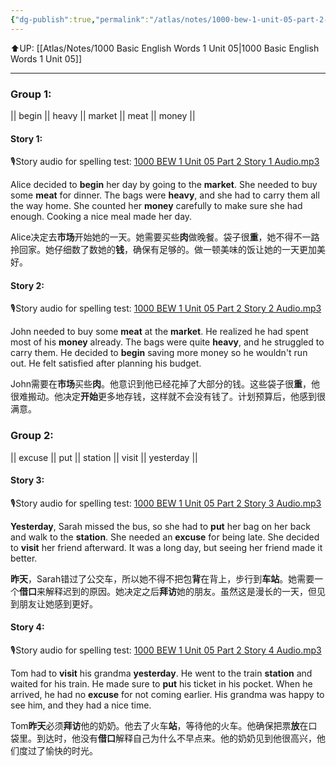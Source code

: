 ```yaml
---
{"dg-publish":true,"permalink":"/atlas/notes/1000-bew-1-unit-05-part-2-stories/","noteIcon":""}
---
```


⬆️UP: [[Atlas/Notes/1000 Basic English Words 1 Unit 05\|1000 Basic English Words 1 Unit 05]]

---
### Group 1:
|| begin || heavy || market || meat || money || 

#### Story 1:
🎙️Story audio for spelling test: [1000 BEW 1 Unit 05 Part 2 Story 1 Audio.mp3](https://drive.google.com/file/d/1yxxfNDLccrOYgDzvhKcqVXd3dt787Kw8/view?usp=drive_link)

Alice decided to **begin** her day by going to the **market**. She needed to buy some **meat** for dinner. The bags were **heavy**, and she had to carry them all the way home. She counted her **money** carefully to make sure she had enough. Cooking a nice meal made her day.

Alice决定去**市场**开始她的一天。她需要买些**肉**做晚餐。袋子很**重**，她不得不一路拎回家。她仔细数了数她的**钱**，确保有足够的。做一顿美味的饭让她的一天更加美好。

#### Story 2:  
🎙️Story audio for spelling test: [1000 BEW 1 Unit 05 Part 2 Story 2 Audio.mp3](https://drive.google.com/file/d/1ypQkhWfaLKsAht7Zt8X7gZ8gIxBOLTPp/view?usp=drive_link)

John needed to buy some **meat** at the **market**. He realized he had spent most of his **money** already. The bags were quite **heavy**, and he struggled to carry them. He decided to **begin** saving more money so he wouldn't run out. He felt satisfied after planning his budget.

John需要在**市场**买些**肉**。他意识到他已经花掉了大部分的钱。这些袋子很**重**，他很难搬动。他决定**开始**更多地存钱，这样就不会没有钱了。计划预算后，他感到很满意。

### Group 2: 
|| excuse || put || station || visit || yesterday ||

#### Story 3:
🎙️Story audio for spelling test: [1000 BEW 1 Unit 05 Part 2 Story 3 Audio.mp3](https://drive.google.com/file/d/1m65GKlyRbu0jnCCnYvtFMo27faYFtXSE/view?usp=drive_link)

**Yesterday**, Sarah missed the bus, so she had to **put** her bag on her back and walk to the **station**. She needed an **excuse** for being late. She decided to **visit** her friend afterward. It was a long day, but seeing her friend made it better.

**昨天**，Sarah错过了公交车，所以她不得不把包**背**在背上，步行到**车站**。她需要一个**借口**来解释迟到的原因。她决定之后**拜访**她的朋友。虽然这是漫长的一天，但见到朋友让她感到更好。

#### Story 4:
🎙️Story audio for spelling test: [1000 BEW 1 Unit 05 Part 2 Story 4 Audio.mp3](https://drive.google.com/file/d/1KOvOCK0ZOqbkIemAg7tVVOqZag6Zh4tb/view?usp=drive_link)

Tom had to **visit** his grandma **yesterday**. He went to the train **station** and waited for his train. He made sure to **put** his ticket in his pocket. When he arrived, he had no **excuse** for not coming earlier. His grandma was happy to see him, and they had a nice time.

Tom**昨天**必须**拜访**他的奶奶。他去了火车**站**，等待他的火车。他确保把票**放**在口袋里。到达时，他没有**借口**解释自己为什么不早点来。他的奶奶见到他很高兴，他们度过了愉快的时光。